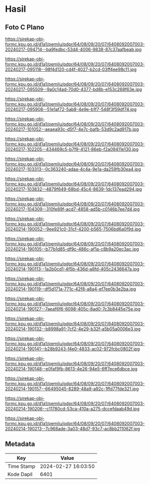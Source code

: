 # Hasil

## Foto C Plano

https://sirekap-obj-formc.kpu.go.id/d1a1/pemilu/pdpr/64/08/09/20/07/6408092007003-20240217-094714--ba9fedbc-53d4-4006-9838-87c37aafbeab.jpg

https://sirekap-obj-formc.kpu.go.id/d1a1/pemilu/pdpr/64/08/09/20/07/6408092007003-20240217-095118--98f4d120-cd4f-4027-b2cd-03ff4ee98c11.jpg

https://sirekap-obj-formc.kpu.go.id/d1a1/pemilu/pdpr/64/08/09/20/07/6408092007003-20240217-095509--9a0c14ad-70d0-4377-bd8b-e153c268f63e.jpg

https://sirekap-obj-formc.kpu.go.id/d1a1/pemilu/pdpr/64/08/09/20/07/6408092007003-20240217-095908--51e1af72-5ab8-4e9e-b1f7-548f3f59df74.jpg

https://sirekap-obj-formc.kpu.go.id/d1a1/pemilu/pdpr/64/08/09/20/07/6408092007003-20240217-101052--aeaea93c-d5f7-4e7c-bafb-53d9c2ad917b.jpg

https://sirekap-obj-formc.kpu.go.id/d1a1/pemilu/pdpr/64/08/09/20/07/6408092007003-20240217-102205--434469c5-b7f9-4121-86eb-f2a09411e130.jpg

https://sirekap-obj-formc.kpu.go.id/d1a1/pemilu/pdpr/64/08/09/20/07/6408092007003-20240217-103313--0c363240-adaa-4c4a-9e1a-da259fb30ea4.jpg

https://sirekap-obj-formc.kpu.go.id/d1a1/pemilu/pdpr/64/08/09/20/07/6408092007003-20240217-103832--4879f649-68bd-45c4-8639-1dc137ead294.jpg

https://sirekap-obj-formc.kpu.go.id/d1a1/pemilu/pdpr/64/08/09/20/07/6408092007003-20240217-104309--310fe89f-acd7-4858-ad5b-c0146b7ee7d4.jpg

https://sirekap-obj-formc.kpu.go.id/d1a1/pemilu/pdpr/64/08/09/20/07/6408092007003-20240214-190052--9ee921c0-31cf-4200-b565-7506bd6a0f9d.jpg

https://sirekap-obj-formc.kpu.go.id/d1a1/pemilu/pdpr/64/08/09/20/07/6408092007003-20240214-190105--b77b1d85-df9c-486c-af1a-c8b9a20ec3ac.jpg

https://sirekap-obj-formc.kpu.go.id/d1a1/pemilu/pdpr/64/08/09/20/07/6408092007003-20240214-190113--1a2b0cd1-4f5b-436d-a8fd-405c2436647a.jpg

https://sirekap-obj-formc.kpu.go.id/d1a1/pemilu/pdpr/64/08/09/20/07/6408092007003-20240214-190119--df5d171a-771c-42f8-a8a4-ef7ee0b3e2ba.jpg

https://sirekap-obj-formc.kpu.go.id/d1a1/pemilu/pdpr/64/08/09/20/07/6408092007003-20240214-190127--7aeaf6f6-6098-405c-8ad0-7c3b8445e75e.jpg

https://sirekap-obj-formc.kpu.go.id/d1a1/pemilu/pdpr/64/08/09/20/07/6408092007003-20240214-190132--b8998a91-7cf2-4e29-b32f-a5b05a0006e3.jpg

https://sirekap-obj-formc.kpu.go.id/d1a1/pemilu/pdpr/64/08/09/20/07/6408092007003-20240214-190141--b28b9243-f4e0-4833-ac02-972fcbc0802f.jpg

https://sirekap-obj-formc.kpu.go.id/d1a1/pemilu/pdpr/64/08/09/20/07/6408092007003-20240214-190148--e0faf9fb-8613-4e26-94e5-6ff7ece6dbce.jpg

https://sirekap-obj-formc.kpu.go.id/d1a1/pemilu/pdpr/64/08/09/20/07/6408092007003-20240214-190157--66495045-8289-48a9-a92c-1ffd77fde321.jpg

https://sirekap-obj-formc.kpu.go.id/d1a1/pemilu/pdpr/64/08/09/20/07/6408092007003-20240214-190206--c11780cd-53ca-410a-a275-dccefdaab49d.jpg

https://sirekap-obj-formc.kpu.go.id/d1a1/pemilu/pdpr/64/08/09/20/07/6408092007003-20240214-190213--7c968ade-3a03-48d7-93c7-ac8bb211062f.jpg


## Metadata

| Key        | Value               |
| ---------- | ------------------- |
| Time Stamp | 2024-02-27 16:03:50 |
| Kode Dapil | 6401                |



